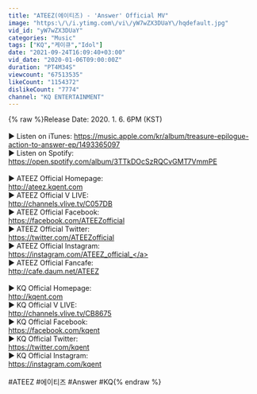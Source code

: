 ```yaml
---
title: "ATEEZ(에이티즈) - 'Answer' Official MV"
image: "https:\/\/i.ytimg.com\/vi\/yW7wZX3DUaY\/hqdefault.jpg"
vid_id: "yW7wZX3DUaY"
categories: "Music"
tags: ["KQ","케이큐","Idol"]
date: "2021-09-24T16:09:40+03:00"
vid_date: "2020-01-06T09:00:00Z"
duration: "PT4M34S"
viewcount: "67513535"
likeCount: "1154372"
dislikeCount: "7774"
channel: "KQ ENTERTAINMENT"
---
```

{% raw %}Release Date: 2020. 1. 6. 6PM (KST)<br /><br />▶ Listen on iTunes: <a rel="nofollow" target="blank" href="https://music.apple.com/kr/album/treasure-epilogue-action-to-answer-ep/1493365097">https://music.apple.com/kr/album/treasure-epilogue-action-to-answer-ep/1493365097</a><br />▶ Listen on Spotify: <a rel="nofollow" target="blank" href="https://open.spotify.com/album/3TTkDOcSzRQCvGMT7VmmPE">https://open.spotify.com/album/3TTkDOcSzRQCvGMT7VmmPE</a><br /><br />▶ ATEEZ Official Homepage:<br /><a rel="nofollow" target="blank" href="http://ateez.kqent.com">http://ateez.kqent.com</a><br />▶ ATEEZ Official V LIVE: <br /><a rel="nofollow" target="blank" href="http://channels.vlive.tv/C057DB">http://channels.vlive.tv/C057DB</a><br />▶ ATEEZ Official Facebook:<br /><a rel="nofollow" target="blank" href="https://facebook.com/ATEEZofficial">https://facebook.com/ATEEZofficial</a><br />▶ ATEEZ Official Twitter:<br /><a rel="nofollow" target="blank" href="https://twitter.com/ATEEZofficial">https://twitter.com/ATEEZofficial</a><br />▶ ATEEZ Official Instagram:<br /><a rel="nofollow" target="blank" href="https://instagram.com/ATEEZ_official_">https://instagram.com/ATEEZ_official_</a><br />▶ ATEEZ Official Fancafe:<br /><a rel="nofollow" target="blank" href="http://cafe.daum.net/ATEEZ">http://cafe.daum.net/ATEEZ</a><br /><br />▶ KQ Official Homepage: <br /><a rel="nofollow" target="blank" href="http://kqent.com">http://kqent.com</a><br />▶ KQ Official V LIVE: <br /><a rel="nofollow" target="blank" href="http://channels.vlive.tv/CB8675">http://channels.vlive.tv/CB8675</a><br />▶ KQ Official Facebook: <br /><a rel="nofollow" target="blank" href="https://facebook.com/kqent">https://facebook.com/kqent</a><br />▶ KQ Official Twitter: <br /><a rel="nofollow" target="blank" href="https://twitter.com/kqent">https://twitter.com/kqent</a><br />▶ KQ Official Instagram:<br /><a rel="nofollow" target="blank" href="https://instagram.com/kqent">https://instagram.com/kqent</a><br /><br />#ATEEZ #에이티즈 #Answer #KQ{% endraw %}
